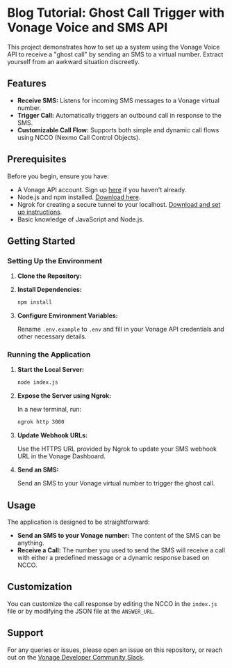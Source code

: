 # Blog Tutorial: Ghost Call Trigger with Vonage Voice and SMS API

This project demonstrates how to set up a system using the Vonage Voice API to receive a "ghost call" by sending an SMS to a virtual number. Extract yourself from an awkward situation discreetly.

## Features

- **Receive SMS:** Listens for incoming SMS messages to a Vonage virtual number.
- **Trigger Call:** Automatically triggers an outbound call in response to the SMS.
- **Customizable Call Flow:** Supports both simple and dynamic call flows using NCCO (Nexmo Call Control Objects).

## Prerequisites

Before you begin, ensure you have:

- A Vonage API account. Sign up [here](https://dashboard.nexmo.com/sign-up) if you haven't already.
- Node.js and npm installed. [Download here](https://nodejs.org/en/download/).
- Ngrok for creating a secure tunnel to your localhost. [Download and set up instructions](https://ngrok.com/download).
- Basic knowledge of JavaScript and Node.js.

## Getting Started

### Setting Up the Environment

1. **Clone the Repository:**

2. **Install Dependencies:**

   ```sh
   npm install
   ```

3. **Configure Environment Variables:**

   Rename `.env.example` to `.env` and fill in your Vonage API credentials and other necessary details.

### Running the Application

1. **Start the Local Server:**

   ```sh
   node index.js
   ```

2. **Expose the Server using Ngrok:**

   In a new terminal, run:

   ```sh
   ngrok http 3000
   ```

3. **Update Webhook URLs:**

   Use the HTTPS URL provided by Ngrok to update your SMS webhook URL in the Vonage Dashboard.

4. **Send an SMS:**

   Send an SMS to your Vonage virtual number to trigger the ghost call.

## Usage

The application is designed to be straightforward:

- **Send an SMS to your Vonage number:** The content of the SMS can be anything.
- **Receive a Call:** The number you used to send the SMS will receive a call with either a predefined message or a dynamic response based on NCCO.

## Customization

You can customize the call response by editing the NCCO in the `index.js` file or by modifying the JSON file at the `ANSWER_URL`.

## Support

For any queries or issues, please open an issue on this repository, or reach out on the [Vonage Developer Community Slack](https://developer.vonage.com/en/community/slack).
